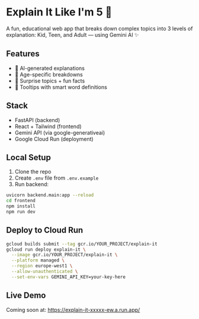 # Explain It Like I'm 5 🧠

A fun, educational web app that breaks down complex topics into 3 levels of explanation: Kid, Teen, and Adult — using Gemini AI ✨

## Features
- 🤖 AI-generated explanations
- 🧒 Age-specific breakdowns
- 🎉 Surprise topics + fun facts
- 🧠 Tooltips with smart word definitions

## Stack
- FastAPI (backend)
- React + Tailwind (frontend)
- Gemini API (via google-generativeai)
- Google Cloud Run (deployment)

## Local Setup

1. Clone the repo
2. Create `.env` file from `.env.example`
3. Run backend:

```bash
uvicorn backend.main:app --reload
cd frontend
npm install
npm run dev
```

## Deploy to Cloud Run

```bash
gcloud builds submit --tag gcr.io/YOUR_PROJECT/explain-it
gcloud run deploy explain-it \
  --image gcr.io/YOUR_PROJECT/explain-it \
  --platform managed \
  --region europe-west1 \
  --allow-unauthenticated \
  --set-env-vars GEMINI_API_KEY=your-key-here
```

## Live Demo

Coming soon at: https://explain-it-xxxxx-ew.a.run.app/

